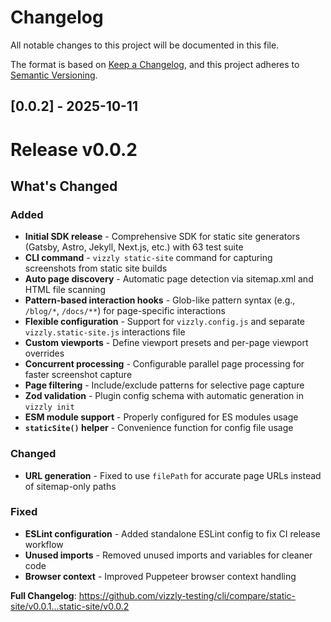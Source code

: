 # Changelog

All notable changes to this project will be documented in this file.

The format is based on [Keep a Changelog](https://keepachangelog.com/en/1.0.0/),
and this project adheres to [Semantic Versioning](https://semver.org/spec/v2.0.0.html).

## [0.0.2] - 2025-10-11

# Release v0.0.2

## What's Changed

### Added
- **Initial SDK release** - Comprehensive SDK for static site generators (Gatsby, Astro, Jekyll, Next.js, etc.) with 63 test suite
- **CLI command** - `vizzly static-site` command for capturing screenshots from static site builds
- **Auto page discovery** - Automatic page detection via sitemap.xml and HTML file scanning
- **Pattern-based interaction hooks** - Glob-like pattern syntax (e.g., `/blog/*`, `/docs/**`) for page-specific interactions
- **Flexible configuration** - Support for `vizzly.config.js` and separate `vizzly.static-site.js` interactions file
- **Custom viewports** - Define viewport presets and per-page viewport overrides
- **Concurrent processing** - Configurable parallel page processing for faster screenshot capture
- **Page filtering** - Include/exclude patterns for selective page capture
- **Zod validation** - Plugin config schema with automatic generation in `vizzly init`
- **ESM module support** - Properly configured for ES modules usage
- **`staticSite()` helper** - Convenience function for config file usage

### Changed
- **URL generation** - Fixed to use `filePath` for accurate page URLs instead of sitemap-only paths

### Fixed
- **ESLint configuration** - Added standalone ESLint config to fix CI release workflow
- **Unused imports** - Removed unused imports and variables for cleaner code
- **Browser context** - Improved Puppeteer browser context handling

**Full Changelog**: https://github.com/vizzly-testing/cli/compare/static-site/v0.0.1...static-site/v0.0.2
